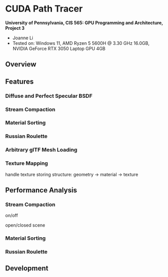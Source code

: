 CUDA Path Tracer
================

**University of Pennsylvania, CIS 565: GPU Programming and Architecture, Project 3**

* Joanne Li
* Tested on: Windows 11, AMD Ryzen 5 5600H @ 3.30 GHz 16.0GB, NVIDIA GeForce RTX 3050 Laptop GPU 4GB

## Overview

## Features
### Diffuse and Perfect Specular BSDF
### Stream Compaction
### Material Sorting
### Russian Roulette
### Arbitrary glTF Mesh Loading
### Texture Mapping

handle texture storing
structure:
geometry -> material -> texture

## Performance Analysis
### Stream Compaction
on/off

open/closed scene
### Material Sorting
### Russian Roulette

## Development